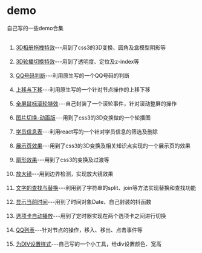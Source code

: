 # demo
自己写的一些demo合集
<ol>
    <li><a target="_blank" href="https://github.com/IFECoder/demo/3D相册拖拽特效/3D相册拖拽特效.html">3D相册拖拽特效</a>---用到了css3的3D变换、圆角及盒模型阴影等</li>
    <li><a target="_blank" href="">3D轮播切换特效</a>---用到了透明度、定位及z-index等</li>
    <li><a target="_blank" href="">QQ号码判断</a>---利用原生写的一个QQ号码的判断</li>
    <li><a target="_blank" href="">上移与下移</a>---利用原生写的一个针对节点操作的上移下移</li>
    <li><a target="_blank" href="">全屏鼠标滚轮特效</a>---自己封装了一个滚轮事件，针对滚动整屏的操作</li>
    <li><a target="_blank" href="">图片切换-动画版</a>---用到了css3的3D变换做的一个轮播图</li>
    <li><a target="_blank" href="">学员信息表</a>---利用react写的一个针对学员信息的筛选及删除</li>
    <li><a target="_blank" href="">展示页效果</a>---用到了css3的3D变换及相关知识点实现的一个展示页的效果</li>
    <li><a target="_blank" href="">扇形效果</a>---用到了css3的变换及过渡等</li>
    <li><a target="_blank" href="">放大镜</a>---用到边界检测，实现放大镜效果</li>
    <li><a target="_blank" href="">文字的查找与替换</a>---利用到了字符串的split、join等方法实现替换和查找功能</li>
    <li><a target="_blank" href="">显示当前时间</a>---用到了时间对象Date、自己封装的抖函数</li>
    <li><a target="_blank" href="">选项卡自动播放</a>---用到了定时器实现在两个选项卡之间进行切换</li>
    <li><a target="_blank" href="">QQ列表</a>---针对节点的操作，移入、移出、点击事件等</li>
    <li><a target="_blank" href="">为DIV设置样式</a>---自己写的一个小工具，给div设置颜色、宽高</li> 
</ol>
